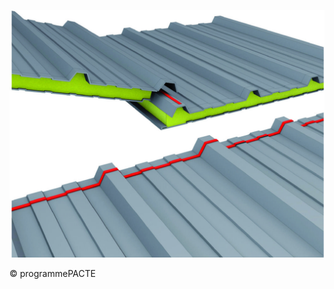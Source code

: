 ![](<images/Couverture en panneaux sandwich - Compléments d'étanchéité -17/_page_0_Picture_0.jpeg>)

© programmePACTE